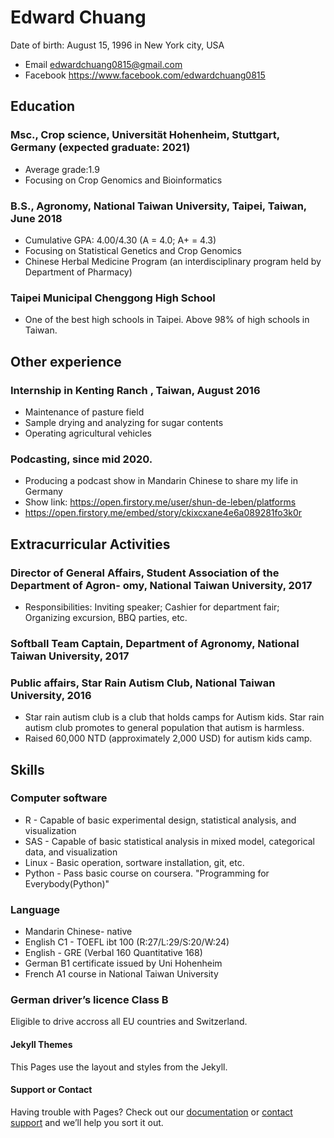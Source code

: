 # Edward Chuang
Date of birth: August 15, 1996 in New York city, USA

- Email edwardchuang0815@gmail.com
- Facebook https://www.facebook.com/edwardchuang0815

## Education

### Msc., Crop science, Universität Hohenheim, Stuttgart, Germany (expected graduate: 2021)
- Average grade:1.9
- Focusing on Crop Genomics and Bioinformatics

### B.S., Agronomy, National Taiwan University, Taipei, Taiwan, June 2018
- Cumulative GPA: 4.00/4.30 (A = 4.0; A+ = 4.3)
- Focusing on Statistical Genetics and Crop Genomics
- Chinese Herbal Medicine Program (an interdisciplinary program held by Department of Pharmacy)

### Taipei Municipal Chenggong High School
- One of the best high schools in Taipei. Above 98% of high schools in Taiwan.

## Other experience

### Internship in Kenting Ranch , Taiwan, August 2016
- Maintenance of pasture field
- Sample drying and analyzing for sugar contents 
- Operating agricultural vehicles

### Podcasting, since mid 2020.
- Producing a podcast show in Mandarin Chinese to share my life in Germany 
- Show link: https://open.firstory.me/user/shun-de-leben/platforms
- https://open.firstory.me/embed/story/ckixcxane4e6a089281fo3k0r

## Extracurricular Activities
### Director of General Affairs, Student Association of the Department of Agron- omy, National Taiwan University, 2017
- Responsibilities: Inviting speaker; Cashier for department fair; Organizing excursion, BBQ parties, etc.

### Softball Team Captain, Department of Agronomy, National Taiwan University, 2017
### Public affairs, Star Rain Autism Club, National Taiwan University, 2016
- Star rain autism club is a club that holds camps for Autism kids. Star rain autism club promotes to general population that autism is harmless.
- Raised 60,000 NTD (approximately 2,000 USD) for autism kids camp.

## Skills
### Computer software
- R - Capable of basic experimental design, statistical analysis, and visualization
- SAS - Capable of basic statistical analysis in mixed model, categorical data, and visualization
- Linux - Basic operation, sortware installation, git, etc.
- Python - Pass basic course on coursera. "Programming for Everybody(Python)"

### Language
- Mandarin Chinese- native
- English C1 - TOEFL ibt 100 (R:27/L:29/S:20/W:24) 
- English - GRE (Verbal 160 Quantitative 168)
- German B1 certificate issued by Uni Hohenheim
- French A1 course in National Taiwan University

### German driver’s licence Class B
Eligible to drive accross all EU countries and Switzerland.

#### Jekyll Themes
This Pages use the layout and styles from the Jekyll.

#### Support or Contact

Having trouble with Pages? Check out our [documentation](https://docs.github.com/categories/github-pages-basics/) or [contact support](https://support.github.com/contact) and we’ll help you sort it out.

